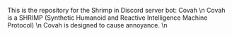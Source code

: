 This is the repository for the Shrimp in Discord server bot: Covah \n
Covah is a SHRIMP (Synthetic Humanoid and Reactive Intelligence Machine Protocol) \n
Covah is designed to cause annoyance. \n
